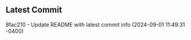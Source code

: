 
## Latest Commit
8fac210 - Update README with latest commit info (2024-09-01 11:49:31 -0400) <Yunxi-Zhou>
